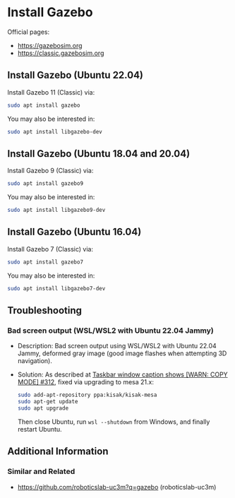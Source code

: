 # Install Gazebo

Official pages:

- <https://gazebosim.org>
- <https://classic.gazebosim.org>

## Install Gazebo (Ubuntu 22.04)

Install Gazebo 11 (Classic) via:

```bash
sudo apt install gazebo
```

You may also be interested in:

```bash
sudo apt install libgazebo-dev
```

## Install Gazebo (Ubuntu 18.04 and 20.04)

Install Gazebo 9 (Classic) via:

```bash
sudo apt install gazebo9
```

You may also be interested in:

```bash
sudo apt install libgazebo9-dev
```

## Install Gazebo (Ubuntu 16.04)

Install Gazebo 7 (Classic) via:

```bash
sudo apt install gazebo7
```

You may also be interested in:

```bash
sudo apt install libgazebo7-dev
```

## Troubleshooting

### Bad screen output (WSL/WSL2 with Ubuntu 22.04 Jammy)

- Description: Bad screen output using WSL/WSL2 with Ubuntu 22.04 Jammy, deformed gray image (good image flashes when attempting 3D navigation).
- Solution: As described at [Taskbar window caption shows [WARN: COPY MODE] #312](https://github.com/microsoft/wslg/discussions/312), fixed via upgrading to mesa 21.x:

    ```bash
    sudo add-apt-repository ppa:kisak/kisak-mesa
    sudo apt-get update
    sudo apt upgrade
    ```

    Then close Ubuntu, run `wsl --shutdown` from Windows, and finally restart Ubuntu.


## Additional Information

### Similar and Related

- <https://github.com/roboticslab-uc3m?q=gazebo> (roboticslab-uc3m)
